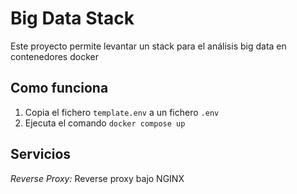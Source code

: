 # Big Data Stack

Este proyecto permite levantar un stack para el análisis big data en contenedores docker

## Como funciona

1. Copia el fichero ```template.env``` a un fichero ```.env```
2. Ejecuta el comando ```docker compose up```

## Servicios

_*Reverse Proxy:*_ Reverse proxy bajo NGINX



